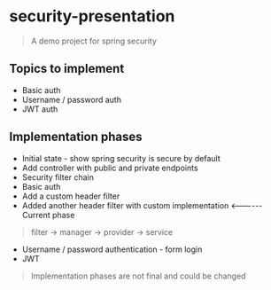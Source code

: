 # security-presentation

> A demo project for spring security

## Topics to implement

- Basic auth
- Username / password auth
- JWT auth

## Implementation phases

- Initial state - show spring security is secure by default
- Add controller with public and private endpoints
- Security filter chain
- Basic auth
- Add a custom header filter
- Added another header filter with custom implementation <------ Current phase

> filter -> manager -> provider -> service

- Username / password authentication - form login
- JWT

> Implementation phases are not final and could be changed